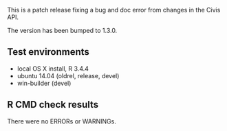 This is a patch release fixing a bug and doc error from changes in the Civis API.

The version has been bumped to 1.3.0.

## Test environments
* local OS X install, R 3.4.4
* ubuntu 14.04 (oldrel, release, devel)
* win-builder (devel)

## R CMD check results
There were no ERRORs or WARNINGs.
